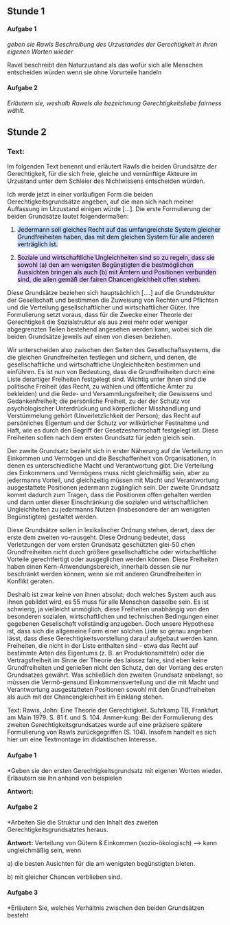 ## Stunde 1
#### Aufgabe 1
*geben sie Rawls Beschreibung des Urzustandes der Gerechtigkeit in ihren eigenen Worten wieder*

Ravel beschreibt den Naturzustand als das wofür sich alle Menschen entscheiden würden wenn sie ohne Vorurteile handeln

#### Aufgabe 2
*Erläutern sie, weshalb Rawels die bezeichnung Gerechtigkeitsliebe fairness wählt.*


## Stunde 2

### Text:

Im folgenden Text benennt und erläutert Rawls die beiden Grundsätze der Gerechtigkeit, für die sich freie, gleiche und vernünftige Akteure im Urzustand unter dem Schleier des Nichtwissens entscheiden würden.

Ich werde jetzt in einer vorläufigen Form die beiden Gerechtigkeitsgrundsätze angeben, auf die man sich nach meiner Auffassung im Urzustand einigen würde [...]. Die erste Formulierung der beiden Grundsätze lautet folgendermaßen:

1. <mark style="background: #ADCCFFA6;">Jedermann soll gleiches Recht auf das umfangreichste System gleicher Grundfreiheiten haben, das mit dem gleichen System für alle anderen verträglich ist.</mark>

2. <mark style="background: #D2B3FFA6;">Soziale und wirtschaftliche Ungleichheiten sind so zu regeln, dass sie sowohl 
 (a) den am wenigsten Begünstigten die bestmöglichen Aussichten bringen als auch 
 (b) mit Ämtern und Positionen verbunden sind, die allen gemäß der fairen Chancengleichheit offen stehen.</mark>

Diese Grundsätze beziehen sich hauptsächlich [....] auf die Grundstruktur der Gesellschaft und bestimmen die Zuweisung von Rechten und Pflichten und die Verteilung gesellschaftlicher und wirtschaftlicher Güter. Ihre Formulierung setzt voraus, dass für die Zwecke einer Theorie der Gerechtigkeit die Sozialstruktur als aus zwei mehr oder weniger abgegrenzten Teilen bestehend angesehen werden kann, wobei sich die beiden Grundsätze jeweils auf einen von diesen beziehen.

Wir unterscheiden also zwischen den Seiten des Gesellschaftssystems, die die gleichen Grundfreiheiten festlegen und sichern, und denen, die gesellschaftliche und wirtschaftliche Ungleichheiten bestimmen und einführen. Es ist nun von Bedeutung, dass die Grundfreiheiten durch eine Liste derartiger Freiheiten festgelegt sind. Wichtig unter ihnen sind die politische Freiheit (das Recht, zu wählen und öffentliche Ämter zu bekleiden) und die Rede- und Versammlungsfreiheit; die Gewissens und Gedankenfreiheit; die persönliche Freiheit, zu der der Schutz vor psychologischer Unterdrückung und körperlicher Misshandlung und Verstümmelung gehört (Unverletzlichkeit der Person); das Recht auf persönliches Eigentum und der Schutz vor willkürlicher Festnahme und Haft, wie es durch den Begriff der Gesetzesherrschaft festgelegt ist. Diese Freiheiten sollen nach dem ersten Grundsatz für jeden gleich sein.

Der zweite Grundsatz bezieht sich in erster Näherung auf die Verteilung von Einkommen und Vermögen und die Beschaffenheit von Organisationen, in denen es unterschiedliche Macht und Verantwortung gibt. Die Verteilung des Einkommens und Vermögens muss nicht gleichmäßig sein, aber zu jedermanns Vorteil, und gleichzeitig müssen mit Macht und Verantwortung ausgestattete Positionen jedermann zugänglich sein. Der zweite Grundsatz kommt dadurch zum Tragen, dass die Positionen offen gehalten werden und dann unter dieser Einschränkung die sozialen und wirtschaftlichen Ungleichheiten zu jedermanns Nutzen (insbesondere der am wenigsten Begünstigten) gestaltet werden.

Diese Grundsätze sollen in lexikalischer Ordnung stehen, derart, dass der erste dem zweiten vo-rausgeht. Diese Ordnung bedeutet, dass Verletzungen der vom ersten Grundsatz geschützten glei-50 chen Grundfreiheiten nicht durch größere gesellschaftliche oder wirtschaftliche Vorteile gerechtfertigt oder ausgeglichen werden können. Diese Freiheiten haben einen Kern-Anwendungsbereich, innerhalb dessen sie nur beschränkt werden können, wenn sie mit anderen Grundfreiheiten in Konflikt geraten.

Deshalb ist zwar keine von ihnen absolut; doch welches System auch aus ihnen gebildet wird, es 55 muss für alle Menschen dasselbe sein. Es ist schwierig, ja vielleicht unmöglich, diese Freiheiten unabhängig von den besonderen sozialen, wirtschaftlichen und technischen Bedingungen einer gegebenen Gesellschaft vollständig anzugeben. Doch unsere Hypothese ist, dass sich die allgemeine Form einer solchen Liste so genau angeben lässt, dass diese Gerechtigkeitsvorstellung darauf aufgebaut werden kann. Freiheiten, die nicht in der Liste enthalten sind - etwa das Recht auf bestimmte Arten des Eigentums (z. B. an Produktionsmitteln) oder die Vertragsfreiheit im Sinne der Theorie des laissez faire, sind eben keine Grundfreiheiten und genießen nicht den Schutz, den der Vorrang des ersten Grundsatzes gewährt. Was schließlich den zweiten Grundsatz anbelangt, so müssen die Vermö-gensund Einkommensverteilung und die mit Macht und Verantwortung ausgestatteten Positionen sowohl mit den Grundfreiheiten als auch mit der Chancengleichheit im Einklang stehen.

Text: Rawis, John: Eine Theorie der Gerechtigkeit. Suhrkamp TB, Frankfurt am Main 1979. S. 81 f. und S. 104. Anmer-kung: Bei der Formulierung des zweiten Gerechtigkeitsgrundsatzes wurde auf eine präzisere spätere Formulierung von Rawls zurückgegriffen (S. 104). Insofem handelt es sich hier um eine Textmontage im didaktischen Interesse.

#### Aufgabe 1
*Geben sie den ersten Gerechtigkeitsgrundsatz mit eigenen Worten wieder. Erläautern sie ihn anhand von beispielen

**Antwort:**
 

#### Aufgabe 2
*Arbeiten Sie die Struktur und den Inhalt des zweiten Gerechtigkeitsgrundsatztes heraus.

**Antwort:**
Verteilung von Gütern & Einkommen (sozio-ökologisch) 
—> kann ungleichmäßig sein, wenn

a)  die besten Ausichten für die am wenigsten begünstigten bieten.

b) mit gleicher Chancen verblieben sind.


#### Aufgabe 3
*Erläutern Sie, welches Verhältnis zwischen den beiden Grundsätzen besteht